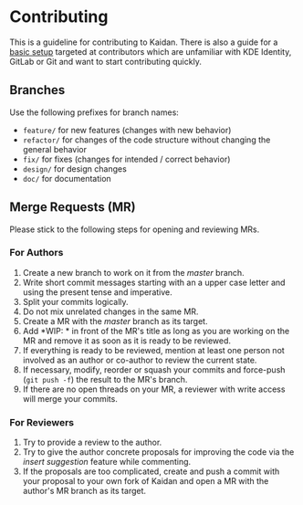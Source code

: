 # Contributing

This is a guideline for contributing to Kaidan.
There is also a guide for a [basic setup](https://invent.kde.org/kde/kaidan/-/wikis/setup) targeted at contributors which are unfamiliar with KDE Identity, GitLab or Git and want to start contributing quickly.

## Branches

Use the following prefixes for branch names:
* `feature/` for new features (changes with new behavior)
* `refactor/` for changes of the code structure without changing the general behavior
* `fix/` for fixes (changes for intended / correct behavior)
* `design/` for design changes
* `doc/` for documentation

## Merge Requests (MR)

Please stick to the following steps for opening and reviewing MRs.

### For Authors

1. Create a new branch to work on it from the *master* branch.
1. Write short commit messages starting with an a upper case letter and using the present tense and imperative.
1. Split your commits logically.
1. Do not mix unrelated changes in the same MR.
1. Create a MR with the *master* branch as its target.
1. Add *WIP: * in front of the MR's title as long as you are working on the MR and remove it as soon as it is ready to be reviewed.
1. If everything is ready to be reviewed, mention at least one person not involved as an author or co-author to review the current state.
1. If necessary, modify, reorder or squash your commits and force-push (`git push -f`) the result to the MR's branch.
1. If there are no open threads on your MR, a reviewer with write access will merge your commits.

### For Reviewers

1. Try to provide a review to the author.
1. Try to give the author concrete proposals for improving the code via the *insert suggestion* feature while commenting.
1. If the proposals are too complicated, create and push a commit with your proposal to your own fork of Kaidan and open a MR with the author's MR branch as its target.

